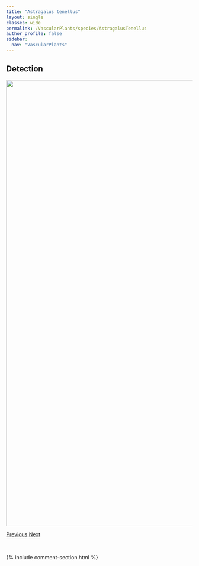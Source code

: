 ```yaml
---
title: "Astragalus tenellus"
layout: single
classes: wide
permalink: /VascularPlants/species/AstragalusTenellus
author_profile: false
sidebar:
  nav: "VascularPlants"
---
```


<h2>Detection</h2>

<a href="https://drive.google.com/uc?export=view&id=1Jjp3LT5ceqvPeIuI6SSLw1PH0roONB7r">
<img src="https://drive.google.com/uc?export=view&id=1Jjp3LT5ceqvPeIuI6SSLw1PH0roONB7r" height = "1200" width = "800">
</a>


<a href="/DevelopmentWebsite/VascularPlants/species/AstragalusSpatulatus" class="pagination--pager" title="Astragalus spatulatus">Previous</a> <a href="/DevelopmentWebsite/VascularPlants/species/AstragalusVexilliflexus" class="pagination--pager" title="Astragalus vexilliflexus">Next</a>

<p>&nbsp;</p>

{% include comment-section.html %}
